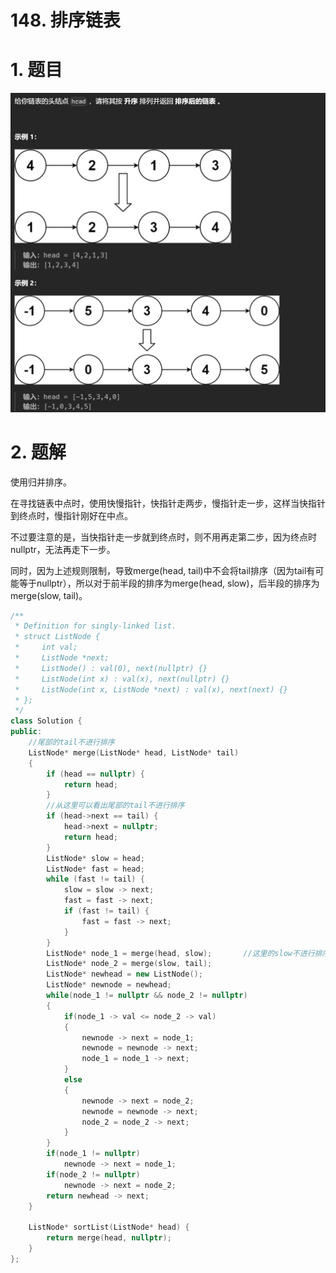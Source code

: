 # 148. 排序链表

# 1. 题目

![](image/image_U-RZzE8xTC.png)

# 2. 题解

使用归并排序。

在寻找链表中点时，使用快慢指针，快指针走两步，慢指针走一步，这样当快指针到终点时，慢指针刚好在中点。

不过要注意的是，当快指针走一步就到终点时，则不用再走第二步，因为终点时nullptr，无法再走下一步。

同时，因为上述规则限制，导致merge(head, tail)中不会将tail排序（因为tail有可能等于nullptr），所以对于前半段的排序为merge(head, slow)，后半段的排序为merge(slow, tail)。

```c++
/**
 * Definition for singly-linked list.
 * struct ListNode {
 *     int val;
 *     ListNode *next;
 *     ListNode() : val(0), next(nullptr) {}
 *     ListNode(int x) : val(x), next(nullptr) {}
 *     ListNode(int x, ListNode *next) : val(x), next(next) {}
 * };
 */
class Solution {
public:
    //尾部的tail不进行排序
    ListNode* merge(ListNode* head, ListNode* tail)
    {
        if (head == nullptr) {
            return head;
        }
        //从这里可以看出尾部的tail不进行排序
        if (head->next == tail) {
            head->next = nullptr;
            return head;
        }
        ListNode* slow = head;
        ListNode* fast = head;
        while (fast != tail) {
            slow = slow -> next;
            fast = fast -> next;
            if (fast != tail) {
                fast = fast -> next;
            }
        }
        ListNode* node_1 = merge(head, slow);       //这里的slow不进行排序
        ListNode* node_2 = merge(slow, tail);
        ListNode* newhead = new ListNode();
        ListNode* newnode = newhead;
        while(node_1 != nullptr && node_2 != nullptr)
        {
            if(node_1 -> val <= node_2 -> val)
            {
                newnode -> next = node_1;
                newnode = newnode -> next;
                node_1 = node_1 -> next;
            }
            else
            {
                newnode -> next = node_2;
                newnode = newnode -> next;
                node_2 = node_2 -> next;
            }
        }
        if(node_1 != nullptr)
            newnode -> next = node_1;
        if(node_2 != nullptr)
            newnode -> next = node_2;
        return newhead -> next;
    }

    ListNode* sortList(ListNode* head) {
        return merge(head, nullptr);
    }
};
```
